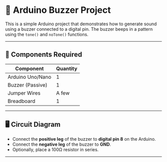 # 🔔 Arduino Buzzer Project

This is a simple Arduino project that demonstrates how to generate sound using a buzzer connected to a digital pin. The buzzer beeps in a pattern using the `tone()` and `noTone()` functions.

---

## 🧰 Components Required

| Component         | Quantity |
|------------------|----------|
| Arduino Uno/Nano | 1        |
| Buzzer (Passive) | 1        |
| Jumper Wires     | A few    |
| Breadboard       | 1        |

---

## 🖥️ Circuit Diagram

- Connect the **positive leg** of the buzzer to **digital pin 8** on the Arduino.
- Connect the **negative leg** of the buzzer to **GND**.
- Optionally, place a 100Ω resistor in series.

---
